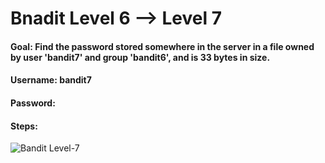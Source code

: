 # Bnadit Level 6 --> Level 7


#### Goal: Find the password stored somewhere in the server in a file owned by user 'bandit7' and group 'bandit6', and is 33 bytes in size.
#### Username: bandit7
#### Password: 
#### Steps: 

![Bandit Level-7](Bandit-Level-7.png)
